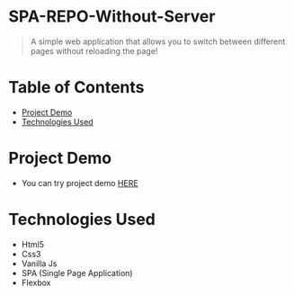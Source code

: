# SPA-REPO-Without-Server
> A simple web application that allows you to switch between different pages without reloading the page!

# Table of Contents
* [Project Demo](#project-demo)
* [Technologies Used](#technologies-used)

# <a name="project-demo"></a>Project Demo
* You can try project demo <a href = "https://vanillaspasinacode.netlify.app/"> HERE </a>

# <a name="technologies-used"></a>Technologies Used
* Html5
* Css3
* Vanilla Js
* SPA (Single Page Application)
* Flexbox
